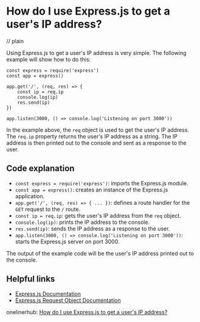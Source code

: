 # How do I use Express.js to get a user's IP address?
// plain

Using Express.js to get a user's IP address is very simple. The following example will show how to do this:

```
const express = require('express')
const app = express()

app.get('/', (req, res) => {
    const ip = req.ip
    console.log(ip)
    res.send(ip)
})

app.listen(3000, () => console.log('Listening on port 3000'))
```

In the example above, the `req` object is used to get the user's IP address. The `req.ip` property returns the user's IP address as a string. The IP address is then printed out to the console and sent as a response to the user.

## Code explanation


- `const express = require('express')`: imports the Express.js module.
- `const app = express()`: creates an instance of the Express.js application.
- `app.get('/', (req, res) => { ... })`: defines a route handler for the `GET` request to the `/` route.
- `const ip = req.ip`: gets the user's IP address from the `req` object.
- `console.log(ip)`: prints the IP address to the console.
- `res.send(ip)`: sends the IP address as a response to the user.
- `app.listen(3000, () => console.log('Listening on port 3000'))`: starts the Express.js server on port 3000.

The output of the example code will be the user's IP address printed out to the console.

## Helpful links

- [Express.js Documentation](https://expressjs.com/en/4x/api.html)
- [Express.js Request Object Documentation](https://expressjs.com/en/4x/api.html#req)

onelinerhub: [How do I use Express.js to get a user's IP address?](https://onelinerhub.com/expressjs/how-do-i-use-express-js-to-get-a-user-s-ip-address)